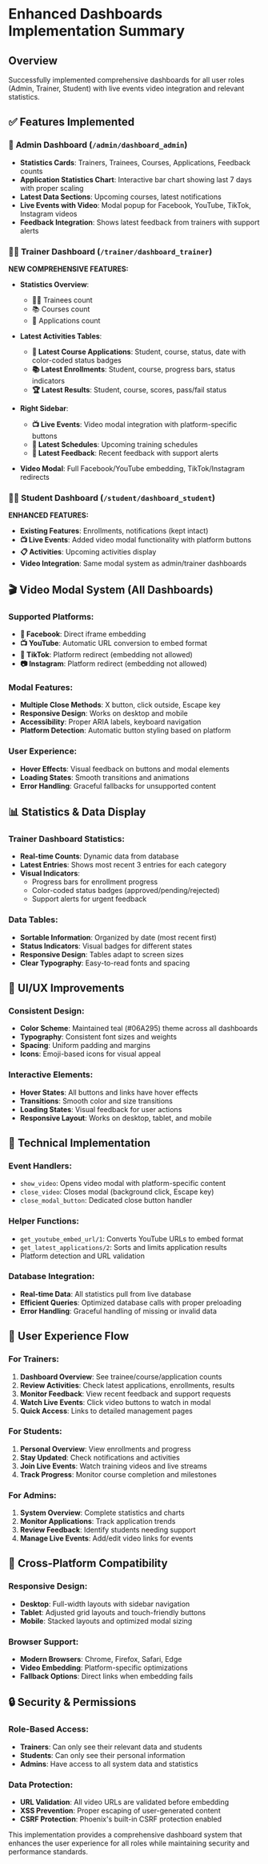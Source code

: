 # Enhanced Dashboards Implementation Summary

## Overview
Successfully implemented comprehensive dashboards for all user roles (Admin, Trainer, Student) with live events video integration and relevant statistics.

## ✅ **Features Implemented**

### 🎯 **Admin Dashboard** (`/admin/dashboard_admin`)
- **Statistics Cards**: Trainers, Trainees, Courses, Applications, Feedback counts
- **Application Statistics Chart**: Interactive bar chart showing last 7 days with proper scaling
- **Latest Data Sections**: Upcoming courses, latest notifications
- **Live Events with Video**: Modal popup for Facebook, YouTube, TikTok, Instagram videos
- **Feedback Integration**: Shows latest feedback from trainers with support alerts

### 👨‍🏫 **Trainer Dashboard** (`/trainer/dashboard_trainer`)
**NEW COMPREHENSIVE FEATURES:**
- **Statistics Overview**:
  - 👨‍🎓 Trainees count
  - 📚 Courses count  
  - 📝 Applications count

- **Latest Activities Tables**:
  - **📝 Latest Course Applications**: Student, course, status, date with color-coded status badges
  - **📚 Latest Enrollments**: Student, course, progress bars, status indicators
  - **🏆 Latest Results**: Student, course, scores, pass/fail status

- **Right Sidebar**:
  - **📺 Live Events**: Video modal integration with platform-specific buttons
  - **📅 Latest Schedules**: Upcoming training schedules
  - **💬 Latest Feedback**: Recent feedback with support alerts

- **Video Modal**: Full Facebook/YouTube embedding, TikTok/Instagram redirects

### 👨‍🎓 **Student Dashboard** (`/student/dashboard_student`)
**ENHANCED FEATURES:**
- **Existing Features**: Enrollments, notifications (kept intact)
- **📺 Live Events**: Added video modal functionality with platform buttons
- **📋 Activities**: Upcoming activities display
- **Video Integration**: Same modal system as admin/trainer dashboards

## 🎬 **Video Modal System (All Dashboards)**

### **Supported Platforms:**
- **📘 Facebook**: Direct iframe embedding
- **📺 YouTube**: Automatic URL conversion to embed format
- **🎵 TikTok**: Platform redirect (embedding not allowed)
- **📷 Instagram**: Platform redirect (embedding not allowed)

### **Modal Features:**
- **Multiple Close Methods**: X button, click outside, Escape key
- **Responsive Design**: Works on desktop and mobile
- **Accessibility**: Proper ARIA labels, keyboard navigation
- **Platform Detection**: Automatic button styling based on platform

### **User Experience:**
- **Hover Effects**: Visual feedback on buttons and modal elements
- **Loading States**: Smooth transitions and animations
- **Error Handling**: Graceful fallbacks for unsupported content

## 📊 **Statistics & Data Display**

### **Trainer Dashboard Statistics:**
- **Real-time Counts**: Dynamic data from database
- **Latest Entries**: Shows most recent 3 entries for each category
- **Visual Indicators**: 
  - Progress bars for enrollment progress
  - Color-coded status badges (approved/pending/rejected)
  - Support alerts for urgent feedback

### **Data Tables:**
- **Sortable Information**: Organized by date (most recent first)
- **Status Indicators**: Visual badges for different states
- **Responsive Design**: Tables adapt to screen sizes
- **Clear Typography**: Easy-to-read fonts and spacing

## 🎨 **UI/UX Improvements**

### **Consistent Design:**
- **Color Scheme**: Maintained teal (#06A295) theme across all dashboards
- **Typography**: Consistent font sizes and weights
- **Spacing**: Uniform padding and margins
- **Icons**: Emoji-based icons for visual appeal

### **Interactive Elements:**
- **Hover States**: All buttons and links have hover effects
- **Transitions**: Smooth color and size transitions
- **Loading States**: Visual feedback for user actions
- **Responsive Layout**: Works on desktop, tablet, and mobile

## 🔧 **Technical Implementation**

### **Event Handlers:**
- `show_video`: Opens video modal with platform-specific content
- `close_video`: Closes modal (background click, Escape key)
- `close_modal_button`: Dedicated close button handler

### **Helper Functions:**
- `get_youtube_embed_url/1`: Converts YouTube URLs to embed format
- `get_latest_applications/2`: Sorts and limits application results
- Platform detection and URL validation

### **Database Integration:**
- **Real-time Data**: All statistics pull from live database
- **Efficient Queries**: Optimized database calls with proper preloading
- **Error Handling**: Graceful handling of missing or invalid data

## 🚀 **User Experience Flow**

### **For Trainers:**
1. **Dashboard Overview**: See trainee/course/application counts
2. **Review Activities**: Check latest applications, enrollments, results
3. **Monitor Feedback**: View recent feedback and support requests
4. **Watch Live Events**: Click video buttons to watch in modal
5. **Quick Access**: Links to detailed management pages

### **For Students:**
1. **Personal Overview**: View enrollments and progress
2. **Stay Updated**: Check notifications and activities
3. **Join Live Events**: Watch training videos and live streams
4. **Track Progress**: Monitor course completion and milestones

### **For Admins:**
1. **System Overview**: Complete statistics and charts
2. **Monitor Applications**: Track application trends
3. **Review Feedback**: Identify students needing support
4. **Manage Live Events**: Add/edit video links for events

## 📱 **Cross-Platform Compatibility**

### **Responsive Design:**
- **Desktop**: Full-width layouts with sidebar navigation
- **Tablet**: Adjusted grid layouts and touch-friendly buttons
- **Mobile**: Stacked layouts and optimized modal sizing

### **Browser Support:**
- **Modern Browsers**: Chrome, Firefox, Safari, Edge
- **Video Embedding**: Platform-specific optimizations
- **Fallback Options**: Direct links when embedding fails

## 🔒 **Security & Permissions**

### **Role-Based Access:**
- **Trainers**: Can only see their relevant data and students
- **Students**: Can only see their personal information
- **Admins**: Have access to all system data and statistics

### **Data Protection:**
- **URL Validation**: All video URLs are validated before embedding
- **XSS Prevention**: Proper escaping of user-generated content
- **CSRF Protection**: Phoenix's built-in CSRF protection enabled

This implementation provides a comprehensive dashboard system that enhances the user experience for all roles while maintaining security and performance standards.
